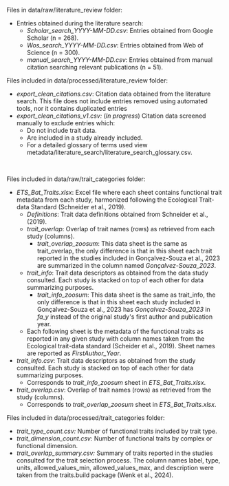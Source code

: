 Files in data/raw/literature_review folder:

-   Entries obtained during the literature search:
    -   *Scholar_search_YYYY-MM-DD.csv*: Entries obtained from Google Scholar (n = 268).
    -   *Wos_search_YYYY-MM-DD.csv*: Entries obtained from Web of Science (n = 300).
    -   *manual_search_YYYY-MM-DD.csv*: Entries obtained from manual citation searching relevant publications (n = 51).

Files included in data/processed/literature_review folder:

-   *export_clean_citations.csv*: Citation data obtained from the literature search. This file does not include entries removed using automated tools, nor it contains duplicated entries
-   *export_clean_citations_v1.csv:* (*In progress*) Citation data screened manually to exclude entries which:
    -   Do not include trait data.
    -   Are included in a study already included.
    -   For a detailed glossary of terms used view metadata/literature_search/literature_search_glossary.csv.

<br>

Files included in data/raw/trait_categories folder:

-   *ETS_Bat_Traits.xlsx*: Excel file where each sheet contains functional trait metadata from each study, harmonized following the Ecological Trait-data Standard (Schneider et al., 2019).
    -   *Definitions*: Trait data definitions obtained from Schneider et al., (2019).
    -   *trait_overlap*: Overlap of trait names (rows) as retrieved from each study (columns).
        -   *trait_overlap_zoosum*: This data sheet is the same as trait_overlap, the only difference is that in this sheet each trait reported in the studies included in Gonçalvez-Souza et al., 2023 are summarized in the column named *Gonçalvez-Souza_2023*.
    -   *trait_info*: Trait data descriptors as obtained from the data study consulted. Each study is stacked on top of each other for data summarizing purposes.
        -   *trait_info_zoosum*: This data sheet is the same as trait_info, the only difference is that in this sheet each study included in Gonçalvez-Souza et al., 2023 has *Gonçalvez-Souza_2023* in *fa_y* instead of the original study's first author and publication year.
    -   Each following sheet is the metadata of the functional traits as reported in any given study with column names taken from the Ecological trait-data standard (Scheider et al., 2019). Sheet names are reported as *FirstAuthor_Year*.
-   *trait_info.csv*: Trait data descriptors as obtained from the study consulted. Each study is stacked on top of each other for data summarizing purposes.
    -   Corresponds to *trait_info_zoosum* sheet in *ETS_Bat_Traits.xlsx*.
-   *trait_overlap.csv*: Overlap of trait names (rows) as retrieved from the study (columns).
    -   Corresponds to *trait_overlap_zoosum* sheet in *ETS_Bat_Traits.xlsx*.

Files included in data/processed/trait_categories folder:

-   *trait_type_count.csv:* Number of functional traits included by trait type.
-   *trait_dimension_count.csv:* Number of functional traits by complex or functional dimension.
-   *trait_overlap_summary.csv:* Summary of traits reported in the studies consulted for the trait selection process. The column names label, type, units, allowed_values_min, allowed_values_max, and description were taken from the traits.build package (Wenk et al., 2024).
